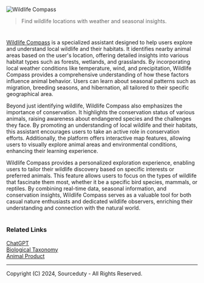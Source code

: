 ![Wildlife Compass](https://github.com/user-attachments/assets/9ddc2d6a-2ad2-4636-b097-d28382fc8412)

> Find wildlife locations with weather and seasonal insights.

#

[Wildlife Compass](https://chatgpt.com/g/g-0B7OHFAH5-wildlife-compass) is a specialized assistant designed to help users explore and understand local wildlife and their habitats. It identifies nearby animal areas based on the user's location, offering detailed insights into various habitat types such as forests, wetlands, and grasslands. By incorporating local weather conditions like temperature, wind, and precipitation, Wildlife Compass provides a comprehensive understanding of how these factors influence animal behavior. Users can learn about seasonal patterns such as migration, breeding seasons, and hibernation, all tailored to their specific geographical area.

Beyond just identifying wildlife, Wildlife Compass also emphasizes the importance of conservation. It highlights the conservation status of various animals, raising awareness about endangered species and the challenges they face. By promoting an understanding of local wildlife and their habitats, this assistant encourages users to take an active role in conservation efforts. Additionally, the platform offers interactive map features, allowing users to visually explore animal areas and environmental conditions, enhancing their learning experience.

Wildlife Compass provides a personalized exploration experience, enabling users to tailor their wildlife discovery based on specific interests or preferred animals. This feature allows users to focus on the types of wildlife that fascinate them most, whether it be a specific bird species, mammals, or reptiles. By combining real-time data, seasonal information, and conservation insights, Wildlife Compass serves as a valuable tool for both casual nature enthusiasts and dedicated wildlife observers, enriching their understanding and connection with the natural world.

#
### Related Links

[ChatGPT](https://github.com/sourceduty/ChatGPT)
<br>
[Biological Taxonomy](https://github.com/sourceduty/Biological_Taxonomy)
<br>
[Animal Product](https://github.com/sourceduty/Animal_Product)

***
Copyright (C) 2024, Sourceduty - All Rights Reserved.
